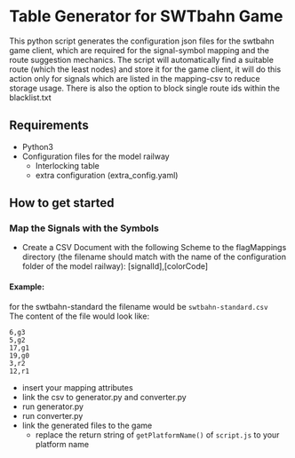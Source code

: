 # Table Generator for SWTbahn Game

This python script generates the configuration json files for the swtbahn game client, which are required for the signal-symbol mapping and the route suggestion mechanics.
The script will automatically find a suitable route (which the least nodes) and store it for the game client, it will do this action only for signals which are listed in the mapping-csv to reduce storage usage.
There is also the option to block single route ids within the blacklist.txt


## Requirements
* Python3
* Configuration files for the model railway
    * Interlocking table
    * extra configuration (extra_config.yaml)


## How to get started
### Map the Signals with the Symbols
* Create a CSV Document with the following Scheme to the flagMappings directory (the filename should match with the name of the configuration folder of the model railway): [signalId],[colorCode]  
#### Example:  
for the swtbahn-standard the filename would be `swtbahn-standard.csv`  
The content of the file would look like:
```
6,g3
5,g2
17,g1
19,g0
3,r2
12,r1
```
* insert your mapping attributes
* link the csv to generator.py and converter.py
* run generator.py
* run converter.py
* link the generated files to the game
    * replace the return string of `getPlatformName()` of `script.js` to your platform name

